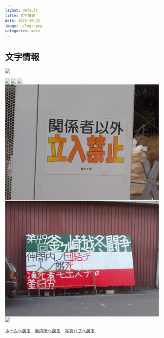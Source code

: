 ```yaml
---
layout: default
title: 文字情報
date: 2023-10-22
image: ./logo.png
categories: main
---
```

# 文字情報

![](./photos/295.png)

![](./photos/4.png)
![](./photos/63.png)
![](./photos/85.png)
![](./photos/178.png)
![](./photos/195.png)
![](./photos/265.png)


[ホームへ戻る](./index)　[案内所へ戻る](144)　[写真ハブへ戻る](154)

